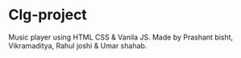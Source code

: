 # Clg-project
Music player using HTML CSS & Vanila JS.
Made by Prashant bisht, Vikramaditya, Rahul joshi & Umar shahab.
